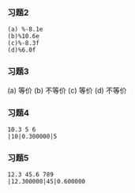 ### 习题2
```
(a) %-8.1e
(b)%10.6e
(c)%-8.3f
(d)%6.0f
```

### 习题3
(a) 等价
(b) 不等价
(c) 等价
(d) 不等价

### 习题4
```
10.3 5 6
|10|0.300000|5
```
### 习题5
```
12.3 45.6 789
|12.300000|45|0.600000
```



